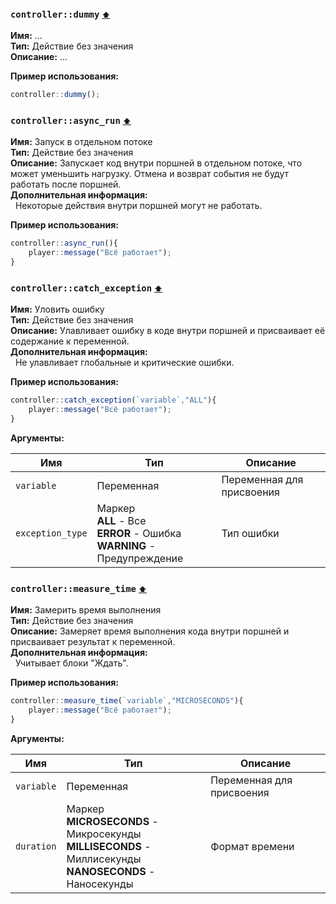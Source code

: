 <h3 id=control_dummy>
  <code>controller::dummy</code>
  <a href="#" style="font-size: 12px; margin-left:">⬆️</a>
</h3>

**Имя:** ...\
**Тип:** Действие без значения\
**Описание:** ...

**Пример использования:** 
```ts
controller::dummy();
```

<h3 id=controller_async_run>
  <code>controller::async_run</code>
  <a href="#" style="font-size: 12px; margin-left:">⬆️</a>
</h3>

**Имя:** Запуск в отдельном потоке\
**Тип:** Действие без значения\
**Описание:** Запускает код внутри поршней в отдельном потоке, что может уменьшить нагрузку. Отмена и возврат события не будут работать после поршней.\
**Дополнительная информация:**\
&nbsp;&nbsp;Некоторые действия внутри поршней могут не работать.

**Пример использования:** 
```ts
controller::async_run(){
    player::message("Всё работает");
}
```

<h3 id=controller_exception>
  <code>controller::catch_exception</code>
  <a href="#" style="font-size: 12px; margin-left:">⬆️</a>
</h3>

**Имя:** Уловить ошибку\
**Тип:** Действие без значения\
**Описание:** Улавливает ошибку в коде внутри поршней и присваивает её содержание к переменной.\
**Дополнительная информация:**\
&nbsp;&nbsp;Не улавливает глобальные и критические ошибки.

**Пример использования:** 
```ts
controller::catch_exception(`variable`,"ALL"){
    player::message("Всё работает");
}
```

**Аргументы:**

| **Имя**          | **Тип**                                                                          | **Описание**              |
| ---------------- | -------------------------------------------------------------------------------- | ------------------------- |
| `variable`       | Переменная                                                                       | Переменная для присвоения |
| `exception_type` | Маркер<br/>**ALL** - Все<br/>**ERROR** - Ошибка<br/>**WARNING** - Предупреждение | Тип ошибки                |
<h3 id=controller_measure_time>
  <code>controller::measure_time</code>
  <a href="#" style="font-size: 12px; margin-left:">⬆️</a>
</h3>

**Имя:** Замерить время выполнения\
**Тип:** Действие без значения\
**Описание:** Замеряет время выполнения кода внутри поршней и присваивает результат к переменной.\
**Дополнительная информация:**\
&nbsp;&nbsp;Учитывает блоки \"Ждать\".

**Пример использования:** 
```ts
controller::measure_time(`variable`,"MICROSECONDS"){
    player::message("Всё работает");
}
```

**Аргументы:**

| **Имя**    | **Тип**                                                                                                          | **Описание**              |
| ---------- | ---------------------------------------------------------------------------------------------------------------- | ------------------------- |
| `variable` | Переменная                                                                                                       | Переменная для присвоения |
| `duration` | Маркер<br/>**MICROSECONDS** - Микросекунды<br/>**MILLISECONDS** - Миллисекунды<br/>**NANOSECONDS** - Наносекунды | Формат времени            |
